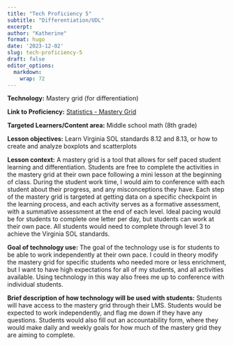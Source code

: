 ```yaml
---
title: "Tech Proficiency 5"
subtitle: "Differentiation/UDL"
excerpt: 
author: "Katherine"
format: hugo
date: '2023-12-02'
slug: tech-proficiency-5
draft: false
editor_options: 
  markdown: 
    wrap: 72
---
```


**Technology:** Mastery grid (for differentiation)

**Link to Proficiency:** [Statistics - Mastery
Grid](https://docs.google.com/document/d/1d4sIfl5kwPqcAiqj05ZDrERGuTwx6j55Ivyl_CU4pMg/edit?usp=sharing)

**Targeted Learners/Content area:** Middle school math (8th grade)

**Lesson objectives:** Learn Virginia SOL standards 8.12 and 8.13, or
how to create and analyze boxplots and scatterplots

**Lesson context:** A mastery grid is a tool that allows for self paced
student learning and differentiation. Students are free to complete the
activities in the mastery grid at their own pace following a mini lesson
at the beginning of class. During the student work time, I would aim to
conference with each student about their progress, and any
misconceptions they have. Each step of the mastery grid is targeted at
getting data on a specific checkpoint in the learning process, and each
activity serves as a formative assessment, with a summative assessment
at the end of each level. Ideal pacing would be for students to complete
one letter per day, but students can work at their own pace. All
students would need to complete through level 3 to achieve the Virginia
SOL standards. 

**Goal of technology use:** The goal of the technology use is for
students to be able to work independently at their own pace. I could in
theory modify the mastery grid for specific students who needed more or
less enrichment, but I want to have high expectations for all of my
students, and all activities available. Using technology in this way
also frees me up to conference with individual students.

**Brief description of how technology will be used with students:**
Students will have access to the mastery grid through their LMS.
Students would be expected to work independently, and flag me down if
they have any questions. Students would also fill out an accountability
form, where they would make daily and weekly goals for how much of the
mastery grid they are aiming to complete. 
